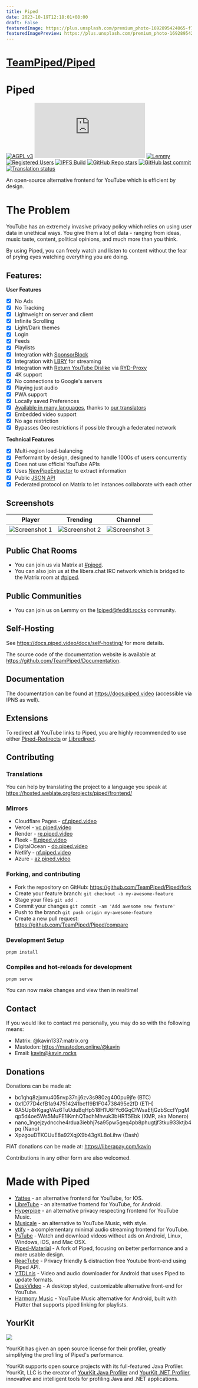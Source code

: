 ```yaml
---
title: Piped
date: 2023-10-19T12:18:01+08:00
draft: False
featuredImage: https://plus.unsplash.com/premium_photo-1692895424065-f7d8f826f4bd?ixid=M3w0NjAwMjJ8MHwxfHJhbmRvbXx8fHx8fHx8fDE2OTc2ODg4OTR8&ixlib=rb-4.0.3
featuredImagePreview: https://plus.unsplash.com/premium_photo-1692895424065-f7d8f826f4bd?ixid=M3w0NjAwMjJ8MHwxfHJhbmRvbXx8fHx8fHx8fDE2OTc2ODg4OTR8&ixlib=rb-4.0.3
---
```


# [TeamPiped/Piped](https://github.com/TeamPiped/Piped)

# Piped

[![AGPL v3](https://shields.io/badge/License-AGPL%20v3-blue.svg)](https://www.gnu.org/licenses/agpl-3.0.en.html)
[![Matrix](https://img.shields.io/matrix/piped:matrix.org)](https://matrix.to/#/#piped:matrix.org)
[![Lemmy](https://img.shields.io/lemmy/piped%40feddit.rocks)](https://feddit.rocks/c/piped)
[![Registered Users](https://pipedapi.kavin.rocks/registered/badge)](https://piped.video/register)
[![IPFS Build](https://github.com/TeamPiped/Piped/actions/workflows/ipfs-build.yml/badge.svg)](https://piped-ipfs.kavin.rocks/)
[![GitHub Repo stars](https://img.shields.io/github/stars/TeamPiped/Piped-Frontend?style=social)](https://github.com/TeamPiped/Piped/stargazers)
[![GitHub last commit](https://img.shields.io/github/last-commit/TeamPiped/Piped-Frontend)](https://github.com/TeamPiped/Piped/commits)
[![Translation status](https://hosted.weblate.org/widgets/piped/-/frontend/svg-badge.svg)](https://hosted.weblate.org/projects/piped/frontend/)

An open-source alternative frontend for YouTube which is efficient by design.

# The Problem

YouTube has an extremely invasive privacy policy which relies on using user data in unethical ways. You give them a lot of data - ranging from ideas, music taste, content, political opinions, and much more than you think.

By using Piped, you can freely watch and listen to content without the fear of prying eyes watching everything you are doing.

## Features:

**User Features**

-   [x] No Ads
-   [x] No Tracking
-   [x] Lightweight on server and client
-   [x] Infinite Scrolling
-   [x] Light/Dark themes
-   [x] Login
-   [x] Feeds
-   [x] Playlists
-   [x] Integration with [SponsorBlock](https://github.com/ajayyy/SponsorBlock)
-   [x] Integration with [LBRY](https://lbry.com/) for streaming
-   [x] Integration with [Return YouTube Dislike](https://returnyoutubedislike.com/) via [RYD-Proxy](https://github.com/TeamPiped/RYD-Proxy)
-   [x] 4K support
-   [x] No connections to Google's servers
-   [x] Playing just audio
-   [x] PWA support
-   [x] Locally saved Preferences
-   [x] [Available in many languages](src/locales), thanks to [our translators](https://hosted.weblate.org/projects/piped/frontend/)
-   [x] Embedded video support
-   [x] No age restriction
-   [x] Bypasses Geo restrictions if possible through a federated network

**Technical Features**

-   [x] Multi-region load-balancing
-   [x] Performant by design, designed to handle 1000s of users concurrently
-   [x] Does not use official YouTube APIs
-   [x] Uses [NewPipeExtractor](https://github.com/TeamNewPipe/NewPipeExtractor) to extract information
-   [x] Public [JSON API](https://docs.piped.video/docs/api-documentation/)
-   [x] Federated protocol on Matrix to let instances collaborate with each other

## Screenshots

| Player                                                                                                        | Trending                                                                                                      | Channel                                                                                                       |
| ------------------------------------------------------------------------------------------------------------- | ------------------------------------------------------------------------------------------------------------- | ------------------------------------------------------------------------------------------------------------- |
| ![Screenshot 1](https://cloudflare-ipfs.com/ipfs/bafybeiaxhsog7jzydr7xb3xhlemxilqksceqg5fraaiuojzclhocsqrcvq) | ![Screenshot 2](https://cloudflare-ipfs.com/ipfs/bafybeigafumvrgbfyufxjptvufobstrywrfv2kteyuuictfko6kvghjszu) | ![Screenshot 3](https://cloudflare-ipfs.com/ipfs/bafybeiehs5xjqmmq34gmewxoqm3j3b2ze3pve4sdmanz7ukrxwgrcmxnry) |

## Public Chat Rooms

-   You can join us via Matrix at [#piped](https://matrix.to/#/#piped:matrix.org).
-   You can also join us at the libera.chat IRC network which is bridged to the Matrix room at [#piped](https://web.libera.chat/#piped).

## Public Communities

-   You can join us on Lemmy on the [!piped@feddit.rocks](https://feddit.rocks/c/piped) community.

## Self-Hosting

See https://docs.piped.video/docs/self-hosting/ for more details.

The source code of the documentation website is available at https://github.com/TeamPiped/Documentation.

## Documentation

The documentation can be found at https://docs.piped.video (accessible via IPNS as well).

## Extensions

To redirect all YouTube links to Piped, you are highly recommended to use either [Piped-Redirects](https://github.com/TeamPiped/Piped-Redirects) or [Libredirect](https://github.com/libredirect/libredirect#readme).

## Contributing

### Translations

You can help by translating the project to a language you speak at https://hosted.weblate.org/projects/piped/frontend/

### Mirrors

-   Cloudflare Pages - [cf.piped.video](https://cf.piped.video/)
-   Vercel - [vc.piped.video](https://vc.piped.video/)
-   Render - [re.piped.video](https://re.piped.video/)
-   Fleek - [fl.piped.video](https://fl.piped.video/)
-   DigitalOcean - [do.piped.video](https://do.piped.video/)
-   Netlify - [nf.piped.video](https://nf.piped.video/)
-   Azure - [az.piped.video](https://az.piped.video/)

### Forking, and contributing

-   Fork the repository on GitHub: https://github.com/TeamPiped/Piped/fork
-   Create your feature branch: `git checkout -b my-awesome-feature`
-   Stage your files `git add .`
-   Commit your changes `git commit -am 'Add awesome new feature'`
-   Push to the branch `git push origin my-awesome-feature`
-   Create a new pull request: https://github.com/TeamPiped/Piped/compare

### Development Setup

```
pnpm install
```

### Compiles and hot-reloads for development

```
pnpm serve
```

You can now make changes and view then in realtime!

## Contact

If you would like to contact me personally, you may do so with the following means:

-   Matrix: @kavin1337:matrix.org
-   Mastodon: https://mastodon.online/@kavin
-   Email: kavin@kavin.rocks

## Donations

Donations can be made at:

-   bc1qhq8zjxmu405nvp37njj6zv3s980zg400pu9jfe (BTC)
-   0x1D77D4cfB1a947514241bcf19B1F04738495e2fD (ETH)
-   8A5Up8rKgagVAz6TuUduBqHp518H1U6fYc6GqCfWsaEfjGzbSccfYpgMqp5d4oe5Ws5MuFE1iKmhQTadhMhvuk3bHRT5Ebk (XMR, aka Monero)
-   nano_1ngejzydncche4rdua3iebhj7sa95pw5geq4pb8phugtjf3tku933ktjb4pq (Nano)
-   XpzgouDTKCUuE8a92XqjX9b43gKL8oLihw (Dash)

FIAT donations can be made at: https://liberapay.com/kavin

Contributions in any other form are also welcomed.

# Made with Piped

-   [Yattee](https://github.com/yattee/yattee) - an alternative frontend for YouTube, for IOS.
-   [LibreTube](https://github.com/Libre-tube/LibreTube) - an alternative frontend for YouTube, for Android.
-   [Hyperpipe](https://codeberg.org/Hyperpipe/Hyperpipe) - an alternative privacy respecting frontend for YouTube Music.
-   [Musicale](https://github.com/Bellisario/musicale) - an alternative to YouTube Music, with style.
-   [ytify](https://github.com/n-ce/ytify) - a complementary minimal audio streaming frontend for YouTube.
-   [PsTube](https://github.com/prateekmedia/pstube) - Watch and download videos without ads on Android, Linux, Windows, iOS, and Mac OSX.
-   [Piped-Material](https://github.com/mmjee/Piped-Material) - A fork of Piped, focusing on better performance and a more usable design.
-   [ReacTube](https://github.com/NeeRaj-2401/ReacTube) - Privacy friendly & distraction free Youtube front-end using Piped API.
-   [YTDLnis](https://github.com/deniscerri/ytdlnis) - Video and audio downloader for Android that uses Piped to update formats.
-   [DeskVideo](https://github.com/malisipi/DeskVideo) - A desktop styled, customizable alternative front-end for YouTube.
-   [Harmony Music](https://github.com/anandnet/Harmony-Music) - YouTube Music alternative for Android, built with Flutter that supports piped linking for playlists.

## YourKit

![](https://www.yourkit.com/images/yklogo.png)

YourKit has given an open source license for their profiler, greatly simplifying the profiling of Piped's performance.

YourKit supports open source projects with its full-featured Java Profiler.
YourKit, LLC is the creator of [YourKit Java Profiler](https://www.yourkit.com/java/profiler/)
and [YourKit .NET Profiler](https://www.yourkit.com/.net/profiler/),
innovative and intelligent tools for profiling Java and .NET applications.
